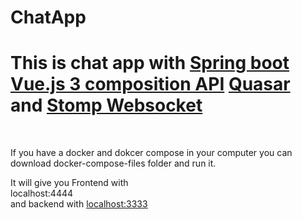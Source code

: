 # ChatApp
<h1>This is chat app with <u>Spring boot</u> <u>Vue.js 3 composition API</u> <u>Quasar</u> and <u>Stomp Websocket</u></h1>
<br>
<p> If you have a docker and dokcer compose in your computer you can download docker-compose-files folder and run it. </p>
<p>It will give you Frontend with <br>localhost:4444<br> and backend with <u>localhost:3333</u></p>
